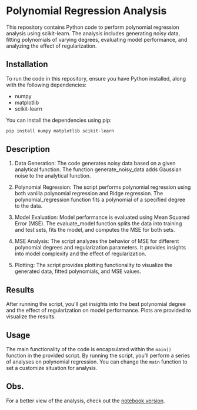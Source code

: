 # Polynomial Regression Analysis

This repository contains Python code to perform polynomial regression analysis using scikit-learn. The analysis includes generating noisy data, fitting polynomials of varying degrees, evaluating model performance, and analyzing the effect of regularization.

## Installation

To run the code in this repository, ensure you have Python installed, along with the following dependencies:

- numpy
- matplotlib
- scikit-learn

You can install the dependencies using pip:

```python
pip install numpy matplotlib scikit-learn
```

## Description
1. Data Generation:
The code generates noisy data based on a given analytical function. The function generate_noisy_data adds Gaussian noise to the analytical function.

3. Polynomial Regression:
The script performs polynomial regression using both vanilla polynomial regression and Ridge regression. The polynomial_regression function fits a polynomial of a specified degree to the data.

4. Model Evaluation:
Model performance is evaluated using Mean Squared Error (MSE). The evaluate_model function splits the data into training and test sets, fits the model, and computes the MSE for both sets.

5. MSE Analysis:
The script analyzes the behavior of MSE for different polynomial degrees and regularization parameters. It provides insights into model complexity and the effect of regularization.

6. Plotting:
The script provides plotting functionality to visualize the generated data, fitted polynomials, and MSE values.

## Results
After running the script, you'll get insights into the best polynomial degree and the effect of regularization on model performance. Plots are provided to visualize the results.

## Usage
The main functionality of the code is encapsulated within the `main()` function in the provided script. By running the script, you'll perform a series of analyses on polynomial regression. You can change the `main` function to set a customize situation for analysis.

## Obs.
For a better view of the analysis, check out the [notebook version](https://nbviewer.org/github/cockles98/Polynomial_Regression/blob/main/poly_regression_notebook.ipynb).
